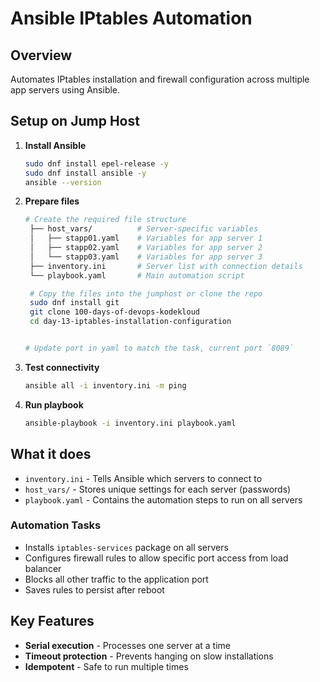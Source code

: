 # Ansible IPtables Automation
## Overview

Automates IPtables installation and firewall configuration across multiple app servers using Ansible.

## Setup on Jump Host

1. **Install Ansible**
   ```bash
   sudo dnf install epel-release -y
   sudo dnf install ansible -y
   ansible --version
   ```

2. **Prepare files**
   ```bash
   # Create the required file structure
    ├── host_vars/          # Server-specific variables
    │   ├── stapp01.yaml    # Variables for app server 1
    │   ├── stapp02.yaml    # Variables for app server 2  
    │   └── stapp03.yaml    # Variables for app server 3
    ├── inventory.ini       # Server list with connection details
    └── playbook.yaml       # Main automation script

    # Copy the files into the jumphost or clone the repo
    sudo dnf install git
    git clone 100-days-of-devops-kodekloud
    cd day-13-iptables-installation-configuration


   # Update port in yaml to match the task, current port `8089`
   ```

2. **Test connectivity**
   ```bash
   ansible all -i inventory.ini -m ping
   ```

3. **Run playbook**
   ```bash
   ansible-playbook -i inventory.ini playbook.yaml
   ```

## What it does
- `inventory.ini` - Tells Ansible which servers to connect to
- `host_vars/` - Stores unique settings for each server (passwords)
- `playbook.yaml` - Contains the automation steps to run on all servers

### Automation Tasks
- Installs `iptables-services` package on all servers
- Configures firewall rules to allow specific port access from load balancer
- Blocks all other traffic to the application port
- Saves rules to persist after reboot

## Key Features

- **Serial execution** - Processes one server at a time
- **Timeout protection** - Prevents hanging on slow installations
- **Idempotent** - Safe to run multiple times